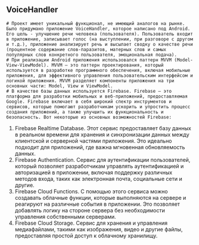 ## **VoiceHandler**
    # Проект имеет уникальный функционал, не имеющий аналогов на рынке. Было придумано приложение VoiceHandler, которое написано под Android. Его цель - улучшение речи человека (пользователя). Пользователь входит в приложение, записывает голос (на выступлении, при разговоре с другом и т.д.), приложение анализирует речь и высылает сводку о качестве речи (процентное содержание слов-паразитов, матерных слов и самых популярных слов конкретного пользователя, эмоциональная подача).
    # При реализации Android приложения использовался паттерн MVVM (Model-View-ViewModel). MVVM — это паттерн проектирования, который используется в разработке программного обеспечения, включая мобильные приложения, для эффективного управления пользовательским интерфейсом и логикой приложения. MVVM разделяет компоненты приложения на три основных части: Model, View и ViewModel.
    # В качестве базы данных используется Firebase. Firebase — это платформа для разработки мобильных и веб-приложений, предоставляемая Google. Firebase включает в себя широкий спектр инструментов и сервисов, которые помогают разработчикам ускорить и упростить процесс создания приложений, а также улучшить их функциональность и безопасность. Вот некоторые из основных возможностей Firebase:
1.	Firebase Realtime Database. Этот сервис предоставляет базу данных в реальном времени для хранения и синхронизации данных между клиентской и серверной частями приложения. Это идеально подходит для приложений, где важна мгновенная обновляемость данных.
2.	Firebase Authentication. Сервис для аутентификации пользователей, который позволяет разработчикам управлять аутентификацией и авторизацией в приложении, включая поддержку различных методов входа, таких как электронная почта, социальные сети и другие.
3.	Firebase Cloud Functions. С помощью этого сервиса можно создавать облачные функции, которые выполняются на сервере и реагируют на различные события в приложении. Это позволяет добавлять логику на стороне сервера без необходимости управления собственными серверами.
4.	Firebase Cloud Storage. Сервис для хранения и управления медиафайлами, такими как изображения, видео и другие файлы, предоставляя простой доступ к облачному хранилищу.


